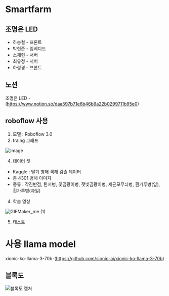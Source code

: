# Smartfarm

## 조명은 LED
* 하승철 - 프론트
* 박현준 - 임베디드
* 소재헌 - 서버
* 최유정 - 서버
* 하령경 - 프론트

## 노션
조명은 LED - (https://www.notion.so/daa597b71e6b46b9a22b0299711b95e0)

## roboflow 사용
1. 모델 : Roboflow 3.0
2. traing 그래프
   
![image](https://github.com/sojaeheon/smartfarm/assets/132196804/cc9580ed-6838-4876-aabf-fdb4f9ce63f1)

4. 데이터 셋
+ Kaggle : 딸기 병해 객채 검출 데이터
+ 총 4301 병해 이미지
+ 종류 : 각진반점, 탄저병, 꽃곰팡이병, 잿빛곰팡이병, 세균모무늬병, 흰가루병(잎), 흰가루병(과일)
4. 학습 영상

![GIFMaker_me (1)](https://github.com/sojaeheon/smartfarm/assets/132196804/1d162bdf-30d3-4835-9ecf-627e61593c87)


5. 테스트
   



# 사용 llama model
xionic-ko-llama-3-70b-(https://github.com/sionic-ai/xionic-ko-llama-3-70b)











## 블록도
![블록도 캡처](https://github.com/sojaeheon/smartfarm/assets/144245586/ca9e0690-a9d5-4e6d-a17c-f9515fcfb069)

